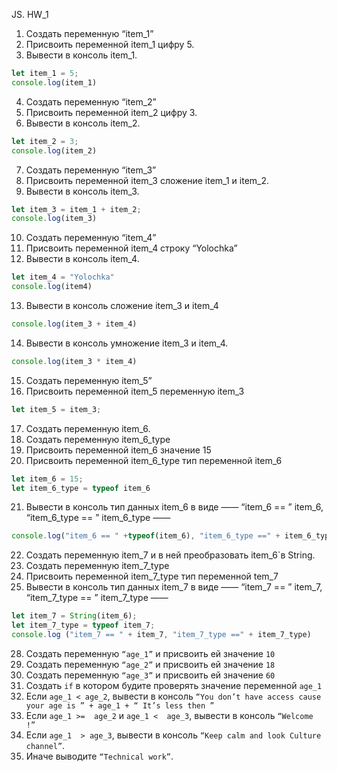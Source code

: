 JS. HW_1

 1. Создать переменную “item_1”
 2. Присвоить переменной item_1 цифру 5.
 3. Вывести в консоль item_1.

```js
let item_1 = 5;
console.log(item_1)
```

 4. Создать переменную “item_2”
 5. Присвоить переменной item_2 цифру 3.
 6. Вывести в консоль item_2.
```js
let item_2 = 3;
console.log(item_2)
```

 7. Создать переменную “item_3”
 8. Присвоить переменной item_3 сложение item_1 и item_2.
 9. Вывести в консоль item_3.
```js
let item_3 = item_1 + item_2;
console.log(item_3)
```


 10. Создать переменную “item_4”
 11. Присвоить переменной item_4 строку “Yolochka”
 12. Вывести в консоль item_4.
```js
let item_4 = "Yolochka"
console.log(item4)
```

 13. Вывести в консоль сложение item_3 и item_4
 ```js
 console.log(item_3 + item_4)
 ```
 14. Вывести в консоль умножение item_3 и item_4.
```js
console.log(item_3 * item_4)
```

 15. Создать переменную item_5”
 16. Присвоить переменной item_5 переменную item_3
```js
let item_5 = item_3;
```

 17. Создать переменную item_6.
 18. Создать переменную item_6_type
 19. Присвоить переменной item_6 значение 15
 20. Присвоить переменной item_6_type тип переменной item_6
```js
let item_6 = 15;
let item_6_type = typeof item_6
```

 21. Вывести в консоль тип данных item_6 в виде ——  “item_6 == ” item_6, “item_6_type == ”  item_6_type ——  
```js
console.log("item_6 == " +typeof(item_6), "item_6_type ==" + item_6_type)
```

 22. Создать переменную item_7 и в ней преобразовать item_6`в String.
 23. Создать переменную item_7_type
 24. Присвоить переменной item_7_type тип переменной tem_7
 25. Вывести в консоль тип данных item_7 в виде ——  “item_7 == ”  item_7, “item_7_type == ”  item_7_type —— 
```js
let item_7 = String(item_6);
let item_7_type = typeof item_7;
console.log ("item_7 == " + item_7, "item_7_type ==" + item_7_type)
```
 28. Создать переменную `“age_1”` и присвоить ей значение `10`
 29. Создать переменную `“age_2”` и присвоить ей значение `18`
 30. Создать переменную `“age_3”` и присвоить ей значение `60`
 31. Создать `if` в котором будите проверять значение переменной `age_1`
 32. Если `age_1 < age_2`, вывести в консоль `“You don’t have access cause your age is ” + age_1 + “ It’s less then ”`
 33. Если `age_1 >=  age_2` и `age_1 <  age_3`, вывести в консоль `“Welcome  !”`
 34. Если `age_1  > age_3`, вывести в консоль `“Keep calm and look Culture channel”`.
 35. Иначе выводите `“Technical work”`.
